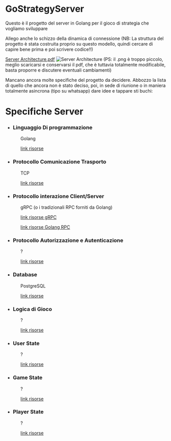 # GoStrategyServer

Questo è il progetto del server in Golang per il gioco di strategia che vogliamo sviluppare

Allego anche lo schizzo della dinamica di connessione 
(NB: La struttura del progetto è stata costruita proprio su questo modello, quindi cercare di capire bene prima e poi scrivere codice!!)

[Server Architecture.pdf](https://github.com/GabryLinux/GoStrategyServer/files/13064115/Server.Architecture.pdf)
![Server Architecture](https://github.com/GabryLinux/GoStrategyServer/assets/87382811/19968095-1fcd-432c-9b8a-b0c68a141d66)
(PS: il .png è troppo piccolo, meglio scaricarsi e conservarsi il pdf, che è tuttavia totalmente modificabile, basta proporre e discutere eventuali cambiamenti)


Mancano ancora molte specifiche del progetto da decidere.
Abbozzo la lista di quello che ancora non è stato deciso, poi, in sede di riunione o in maniera totalmente asincrona (tipo su whatsapp) dare idee e tappare sti buchi:

<h1>Specifiche Server</h1>
<ul>
  <li>
    <h3>Linguaggio Di programmazione</h3>
    <ul>
      <p>Golang </p> 
      <a href="https://go.dev/doc/">link risorse</a>
    </ul>
  </li>
  <li>
    <h3>Protocollo Comunicazione Trasporto</h3>
    <ul>
      <p>TCP</p> 
      <a href="https://pkg.go.dev/net">link risorse</a>
    </ul>
  </li>
  <li>
    <h3>Protocollo interazione Client/Server</h3>
    <ul>
      <p>gRPC (o i tradizionali RPC forniti da Golang)</p> 
      <p><a href="https://grpc.io/">link risorse gRPC</a></p>
      <a href="https://pkg.go.dev/net/rpc">link risorse Golang RPC</a>
    </ul>
  </li>
  <li>
    <h3>Protocollo Autorizzazione e Autenticazione</h3>
    <ul>
      <p>?</p> 
      <a href="https://www.youtube.com/watch?v=dQw4w9WgXcQ">link risorse</a>
    </ul>
  </li>
   <li>
    <h3>Database</h3>
    <ul>
      <p>PostgreSQL</p> 
      <a href="https://blog.logrocket.com/building-simple-app-go-postgresql/">link risorse</a>
    </ul>
  </li>
  <li>
    <h3>Logica di Gioco</h3>
    <ul>
      <p>?</p> 
      <a href="https://www.youtube.com/watch?v=dQw4w9WgXcQ">link risorse</a>
    </ul>
  </li>
  <li>
    <h3>User State</h3>
    <ul>
      <p>?</p> 
      <a href="https://www.youtube.com/watch?v=dQw4w9WgXcQ">link risorse</a>
    </ul>
  </li>
  <li>
    <h3>Game State</h3>
    <ul>
      <p>?</p> 
      <a href="https://www.youtube.com/watch?v=dQw4w9WgXcQ">link risorse</a>
    </ul>
  </li>
  <li>
    <h3>Player State</h3>
    <ul>
      <p>?</p> 
      <a href="https://www.youtube.com/watch?v=dQw4w9WgXcQ">link risorse</a>
    </ul>
  </li>
  
  
</ul>



